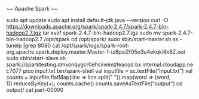 ~~ Apache Spark ~~

sudo apt update
sudo apt install default-jdk
java --version
curl -O https://downloads.apache.org/spark/spark-2.4.7/spark-2.4.7-bin-hadoop2.7.tgz 
tar xvzf spark-2.4.7-bin-hadoop2.7.tgz 
sudo mv spark-2.4.7-bin-hadoop2.7 /opt/spark
cd /opt/spark/
sudo sbin/start-master.sh
ss -tunelp |grep 8080
cat /opt/spark/logs/spark-root-org.apache.spark.deploy.master.Master-1-iz8psi2f05o3u4ekqki8k8Z.out
sudo sbin/start-slave.sh spark://sparktesting.dmxonqygcr0ehciiwimzfeacqd.bx.internal.cloudapp.net:7077
pico input.txt
bin/spark-shell
val inputfile = sc.textFile(“input.txt”)
val counts = inputfile.flatMap(line => line.split(" ")).map(word => (word, 1)).reduceByKey(_+_);
counts.cache()
counts.saveAsTextFile("output")
cd output/
cat part-00000
